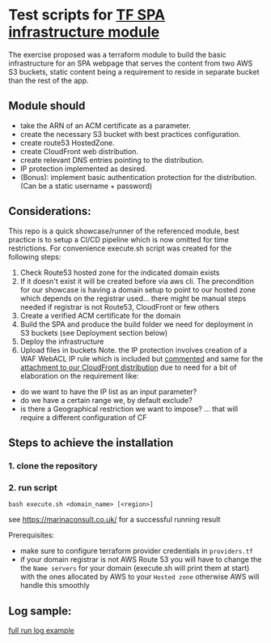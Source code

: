 Test scripts for [TF SPA infrastructure module](https://github.com/calinmarina/tf_aws_hosted_spa_infra_template_module)
====

The exercise proposed was a terraform module to build the basic infrastructure for an SPA webpage that serves the content from two AWS S3 buckets, static content being a requirement to reside in separate bucket than the rest of the app.

## Module should
- take the ARN of an ACM certificate as a parameter.
- create the necessary S3 bucket with best practices configuration.
- create route53 HostedZone.
- create CloudFront web distribution.
- create relevant DNS entries pointing to the distribution.
- IP protection implemented as desired.
- (Bonus): implement basic authentication protection for the distribution. (Can be a static username + password)

## Considerations:

This repo is a quick showcase/runner of the referenced module, best practice is to setup a CI/CD pipeline which is now omitted for time restrictions. For convenience execute.sh script was created for the following steps:

1. Check Route53 hosted zone for the indicated domain exists
2. If it doesn't exist it will be created before via aws cli. The precondition for our showcase is having a domain setup to point to our hosted zone which depends on the registrar used... there might be manual steps needed if registrar is not Route53, CloudFront or few others 
3. Create a verified ACM certificate for the domain
3. Build the SPA and produce the build folder we need for deployment in S3 buckets (see Deployment section below)
4. Deploy the infrastructure
5. Upload files in buckets
Note. the IP protection involves creation of a WAF WebACL IP rule which is included but [commented](https://github.com/calinmarina/tf_aws_hosted_spa_infra_template_module/blob/0ff156576187d7944cac158875fcba454e9eb386/main.tf#L169) and same for the [attachment to our CloudFront distribution](https://github.com/calinmarina/tf_aws_hosted_spa_infra_template_module/blob/0ff156576187d7944cac158875fcba454e9eb386/main.tf#L164) due to need for a bit of elaboration on the requirement like:
- do we want to have the IP list as an input parameter?
- do we have a certain range we, by default exclude?
- is there a Geographical restriction we want to impose? ... that will require a different configuration of CF

## Steps to achieve the installation

### 1. clone the repository
### 2. run script
```bash execute.sh <domain_name> [<region>]```

see https://marinaconsult.co.uk/ for a successful running result 

Prerequisites: 
- make sure to configure terraform provider credentials in `providers.tf`
- if your domain registrar is not AWS Route 53 you will have to change the the `Name servers` for your domain (execute.sh will print them at start) with the ones allocated by AWS to your `Hosted zone` otherwise AWS will handle this smoothly

## Log sample:
[full run log example](./run_log.md)
